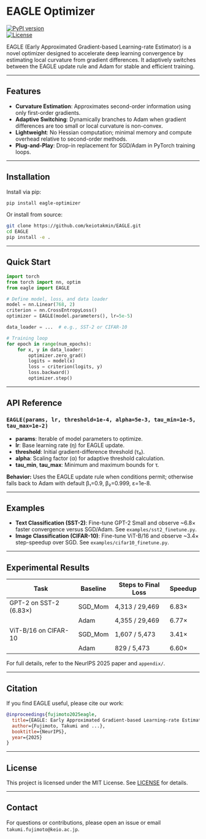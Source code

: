 # EAGLE Optimizer

[![PyPI version](https://img.shields.io/pypi/v/eagle-optimizer)](https://pypi.org/project/eagle-optimizer)  
[![License](https://img.shields.io/badge/License-MIT-blue.svg)](LICENSE)

EAGLE (Early Approximated Gradient-based Learning-rate Estimator) is a novel optimizer designed to accelerate deep learning convergence by estimating local curvature from gradient differences. It adaptively switches between the EAGLE update rule and Adam for stable and efficient training.

---

## Features

- **Curvature Estimation**: Approximates second-order information using only first-order gradients.
- **Adaptive Switching**: Dynamically branches to Adam when gradient differences are too small or local curvature is non-convex.
- **Lightweight**: No Hessian computation; minimal memory and compute overhead relative to second-order methods.
- **Plug-and-Play**: Drop-in replacement for SGD/Adam in PyTorch training loops.

---

## Installation

Install via pip:

```bash
pip install eagle-optimizer
```

Or install from source:

```bash
git clone https://github.com/keiotakmin/EAGLE.git
cd EAGLE
pip install -e .
```

---

## Quick Start

```python
import torch
from torch import nn, optim
from eagle import EAGLE

# Define model, loss, and data loader
model = nn.Linear(768, 2)
criterion = nn.CrossEntropyLoss()
optimizer = EAGLE(model.parameters(), lr=5e-5)

data_loader = ...  # e.g., SST-2 or CIFAR-10

# Training loop
for epoch in range(num_epochs):
    for x, y in data_loader:
        optimizer.zero_grad()
        logits = model(x)
        loss = criterion(logits, y)
        loss.backward()
        optimizer.step()
```

---

## API Reference

### `EAGLE(params, lr, threshold=1e-4, alpha=5e-3, tau_min=1e-5, tau_max=1e-2)`

- **params**: Iterable of model parameters to optimize.
- **lr**: Base learning rate (η) for EAGLE update.
- **threshold**: Initial gradient-difference threshold (τ₀).
- **alpha**: Scaling factor (α) for adaptive threshold calculation.
- **tau_min**, **tau_max**: Minimum and maximum bounds for τ.

**Behavior:** Uses the EAGLE update rule when conditions permit; otherwise falls back to Adam with default β₁=0.9, β₂=0.999, ε=1e-8.

---

## Examples

- **Text Classification (SST-2)**: Fine-tune GPT-2 Small and observe ~6.8× faster convergence versus SGD/Adam. See `examples/sst2_finetune.py`.
- **Image Classification (CIFAR-10)**: Fine-tune ViT-B/16 and observe ~3.4× step-speedup over SGD. See `examples/cifar10_finetune.py`.

---

## Experimental Results

| Task                     | Baseline   | Steps to Final Loss | Speedup   |
|--------------------------|------------|---------------------|-----------|
| GPT-2 on SST-2 (6.83×)   | SGD_Mom    | 4,313 / 29,469      | 6.83×     |
|                          | Adam       | 4,355 / 29,469      | 6.77×     |
| ViT-B/16 on CIFAR-10     | SGD_Mom    | 1,607 / 5,473       | 3.41×     |
|                          | Adam       | 829 / 5,473         | 6.60×     |

For full details, refer to the NeurIPS 2025 paper and `appendix/`.

---

## Citation

If you find EAGLE useful, please cite our work:

```bibtex
@inproceedings{fujimoto2025eagle,
  title={EAGLE: Early Approximated Gradient-based Learning-rate Estimator},
  author={Fujimoto, Takumi and ...},
  booktitle={NeurIPS},
  year={2025}
}
```

---

## License

This project is licensed under the MIT License. See [LICENSE](LICENSE) for details.

---

## Contact

For questions or contributions, please open an issue or email `takumi.fujimoto@keio.ac.jp`.
